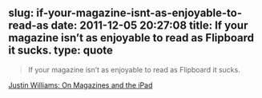 slug: if-your-magazine-isnt-as-enjoyable-to-read-as
date: 2011-12-05 20:27:08
title: If your magazine isn’t as enjoyable to read as Flipboard it sucks.
type: quote
---

> If your magazine isn’t as enjoyable to read as Flipboard it sucks.

[Justin Williams: On Magazines and the iPad](http://carpeaqua.com/2011/12/04/on-magazines-and-the-ipad/)
